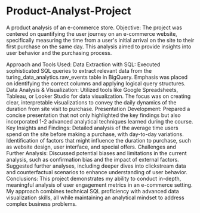 # Product-Analyst-Project
A product analysis of an e-commerce store.
Objective:
The project was centered on quantifying the user journey on an e-commerce website, specifically measuring the time from a user's initial arrival on the site to their first purchase on the same day. This analysis aimed to provide insights into user behavior and the purchasing process.

Approach and Tools Used:
Data Extraction with SQL: Executed sophisticated SQL queries to extract relevant data from the turing_data_analytics.raw_events table in BigQuery. Emphasis was placed on identifying the correct columns and applying logical query structures.
Data Analysis & Visualization: Utilized tools like Google Spreadsheets, Tableau, or Looker Studio for data visualization. The focus was on creating clear, interpretable visualizations to convey the daily dynamics of the duration from site visit to purchase.
Presentation Development: Prepared a concise presentation that not only highlighted the key findings but also incorporated 1-2 advanced analytical techniques learned during the course.
Key Insights and Findings:
Detailed analysis of the average time users spend on the site before making a purchase, with day-to-day variations.
Identification of factors that might influence the duration to purchase, such as website design, user interface, and special offers.
Challenges and Further Analysis:
Discussed potential biases and limitations in the current analysis, such as confirmation bias and the impact of external factors.
Suggested further analyses, including deeper dives into clickstream data and counterfactual scenarios to enhance understanding of user behavior.
Conclusions:
This project demonstrates my ability to conduct in-depth, meaningful analysis of user engagement metrics in an e-commerce setting. My approach combines technical SQL proficiency with advanced data visualization skills, all while maintaining an analytical mindset to address complex business problems.

